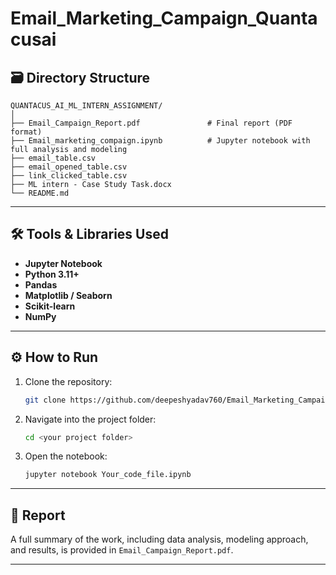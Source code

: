 # Email_Marketing_Campaign_Quantacusai

## 🗃️ Directory Structure

```
QUANTACUS_AI_ML_INTERN_ASSIGNMENT/
│
├── Email_Campaign_Report.pdf               # Final report (PDF format)
├── Email_marketing_compaign.ipynb          # Jupyter notebook with full analysis and modeling
├── email_table.csv                         
├── email_opened_table.csv                  
├── link_clicked_table.csv                  
├── ML intern - Case Study Task.docx        
└── README.md                               
```

---

## 🛠️ Tools & Libraries Used

- **Jupyter Notebook**
- **Python 3.11+**
- **Pandas**
- **Matplotlib / Seaborn**
- **Scikit-learn**
- **NumPy**

---

## ⚙️ How to Run

1. Clone the repository:
   ```bash
   git clone https://github.com/deepeshyadav760/Email_Marketing_Campaign_Quantacusai.git
   ```
2. Navigate into the project folder:
   ```bash
   cd <your project folder>
   ```
3. Open the notebook:
   ```bash
   jupyter notebook Your_code_file.ipynb
   ```

---

## 📄 Report

A full summary of the work, including data analysis, modeling approach, and results, is provided in `Email_Campaign_Report.pdf`.

---

